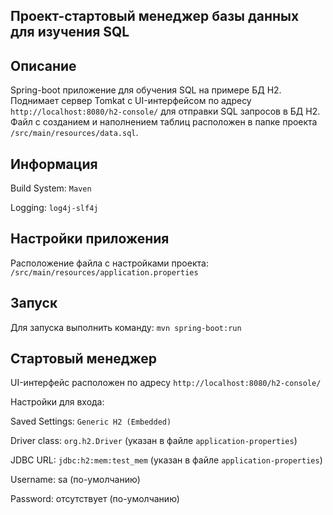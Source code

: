 ## Проект-стартовый менеджер базы данных для изучения SQL

## Описание
Spring-boot приложение для обучения SQL на примере БД H2. Поднимает сервер 
Tomkat с UI-интерфейсом по адресу `http://localhost:8080/h2-console/` 
для отправки SQL запросов в БД H2. Файл с созданием и наполнением таблиц 
расположен в папке проекта `/src/main/resources/data.sql`.

## Информация

Build System: `Maven`

Logging: `log4j-slf4j`

## Настройки приложения

Расположение файла с настройками проекта: `/src/main/resources/application.properties`

## Запуск

Для запуска выполнить команду: `mvn spring-boot:run`

## Стартовый менеджер

UI-интерфейс расположен по адресу `http://localhost:8080/h2-console/`

Настройки для входа:

Saved Settings: `Generic H2 (Embedded)`

Driver class: `org.h2.Driver` (указан в файле `application-properties`)

JDBC URL: `jdbc:h2:mem:test_mem` (указан в файле `application-properties`)

Username: sa (по-умолчанию)

Password: отсутствует (по-умолчанию)
